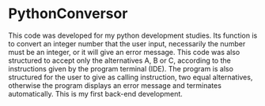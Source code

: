 # PythonConversor
This code was developed for my python development studies.  Its function is to convert an integer number that the user input, necessarily the number must be an integer, or it will give an error message.  This code was also structured to accept only the alternatives A, B or C, according to the instructions given by the program terminal (IDE).  The program is also structured for the user to give as calling instruction, two equal alternatives, otherwise the program displays an error message and terminates automatically.  This is my first back-end development.
